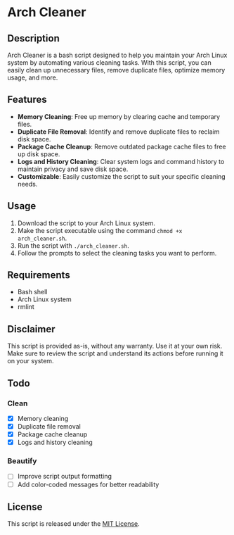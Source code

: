 # Arch Cleaner

## Description

Arch Cleaner is a bash script designed to help you maintain your Arch Linux system by automating various cleaning tasks. With this script, you can easily clean up unnecessary files, remove duplicate files, optimize memory usage, and more.

## Features

- **Memory Cleaning**: Free up memory by clearing cache and temporary files.
- **Duplicate File Removal**: Identify and remove duplicate files to reclaim disk space.
- **Package Cache Cleanup**: Remove outdated package cache files to free up disk space.
- **Logs and History Cleaning**: Clear system logs and command history to maintain privacy and save disk space.
- **Customizable**: Easily customize the script to suit your specific cleaning needs.

## Usage

1. Download the script to your Arch Linux system.
2. Make the script executable using the command `chmod +x arch_cleaner.sh`.
3. Run the script with `./arch_cleaner.sh`.
4. Follow the prompts to select the cleaning tasks you want to perform.

## Requirements

- Bash shell
- Arch Linux system
- rmlint

## Disclaimer

This script is provided as-is, without any warranty. Use it at your own risk. Make sure to review the script and understand its actions before running it on your system.


## Todo

### Clean
- [X] Memory cleaning
- [X] Duplicate file removal
- [X] Package cache cleanup
- [X] Logs and history cleaning

### Beautify
- [ ] Improve script output formatting
- [ ] Add color-coded messages for better readability

## License

This script is released under the [MIT License](LICENSE).

